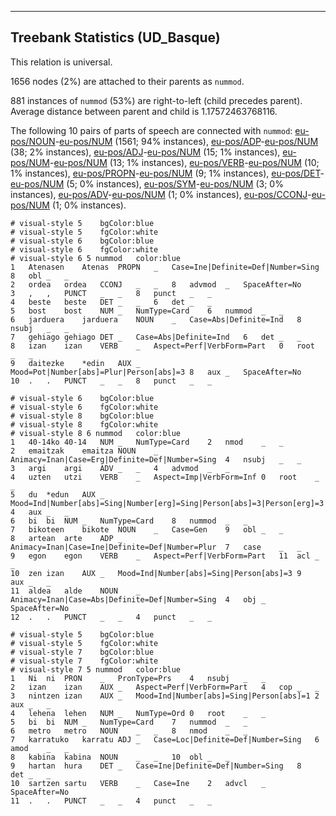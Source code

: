 

--------------------------------------------------------------------------------

## Treebank Statistics (UD_Basque)

This relation is universal.

1656 nodes (2%) are attached to their parents as `nummod`.

881 instances of `nummod` (53%) are right-to-left (child precedes parent).
Average distance between parent and child is 1.17572463768116.

The following 10 pairs of parts of speech are connected with `nummod`: [eu-pos/NOUN]()-[eu-pos/NUM]() (1561; 94% instances), [eu-pos/ADP]()-[eu-pos/NUM]() (38; 2% instances), [eu-pos/ADJ]()-[eu-pos/NUM]() (15; 1% instances), [eu-pos/NUM]()-[eu-pos/NUM]() (13; 1% instances), [eu-pos/VERB]()-[eu-pos/NUM]() (10; 1% instances), [eu-pos/PROPN]()-[eu-pos/NUM]() (9; 1% instances), [eu-pos/DET]()-[eu-pos/NUM]() (5; 0% instances), [eu-pos/SYM]()-[eu-pos/NUM]() (3; 0% instances), [eu-pos/ADV]()-[eu-pos/NUM]() (1; 0% instances), [eu-pos/CCONJ]()-[eu-pos/NUM]() (1; 0% instances).


~~~ conllu
# visual-style 5	bgColor:blue
# visual-style 5	fgColor:white
# visual-style 6	bgColor:blue
# visual-style 6	fgColor:white
# visual-style 6 5 nummod	color:blue
1	Atenasen	Atenas	PROPN	_	Case=Ine|Definite=Def|Number=Sing	8	obl	_	_
2	ordea	ordea	CCONJ	_	_	8	advmod	_	SpaceAfter=No
3	,	,	PUNCT	_	_	8	punct	_	_
4	beste	beste	DET	_	_	6	det	_	_
5	bost	bost	NUM	_	NumType=Card	6	nummod	_	_
6	jarduera	jarduera	NOUN	_	Case=Abs|Definite=Ind	8	nsubj	_	_
7	gehiago	gehiago	DET	_	Case=Abs|Definite=Ind	6	det	_	_
8	izan	izan	VERB	_	Aspect=Perf|VerbForm=Part	0	root	_	_
9	daitezke	*edin	AUX	_	Mood=Pot|Number[abs]=Plur|Person[abs]=3	8	aux	_	SpaceAfter=No
10	.	.	PUNCT	_	_	8	punct	_	_

~~~


~~~ conllu
# visual-style 6	bgColor:blue
# visual-style 6	fgColor:white
# visual-style 8	bgColor:blue
# visual-style 8	fgColor:white
# visual-style 8 6 nummod	color:blue
1	40-14ko	40-14	NUM	_	NumType=Card	2	nmod	_	_
2	emaitzak	emaitza	NOUN	_	Animacy=Inan|Case=Erg|Definite=Def|Number=Sing	4	nsubj	_	_
3	argi	argi	ADV	_	_	4	advmod	_	_
4	uzten	utzi	VERB	_	Aspect=Imp|VerbForm=Inf	0	root	_	_
5	du	*edun	AUX	_	Mood=Ind|Number[abs]=Sing|Number[erg]=Sing|Person[abs]=3|Person[erg]=3	4	aux	_	_
6	bi	bi	NUM	_	NumType=Card	8	nummod	_	_
7	bikoteen	bikote	NOUN	_	Case=Gen	9	obl	_	_
8	artean	arte	ADP	_	Animacy=Inan|Case=Ine|Definite=Def|Number=Plur	7	case	_	_
9	egon	egon	VERB	_	Aspect=Perf|VerbForm=Part	11	acl	_	_
10	zen	izan	AUX	_	Mood=Ind|Number[abs]=Sing|Person[abs]=3	9	aux	_	_
11	aldea	alde	NOUN	_	Animacy=Inan|Case=Abs|Definite=Def|Number=Sing	4	obj	_	SpaceAfter=No
12	.	.	PUNCT	_	_	4	punct	_	_

~~~


~~~ conllu
# visual-style 5	bgColor:blue
# visual-style 5	fgColor:white
# visual-style 7	bgColor:blue
# visual-style 7	fgColor:white
# visual-style 7 5 nummod	color:blue
1	Ni	ni	PRON	_	PronType=Prs	4	nsubj	_	_
2	izan	izan	AUX	_	Aspect=Perf|VerbForm=Part	4	cop	_	_
3	nintzen	izan	AUX	_	Mood=Ind|Number[abs]=Sing|Person[abs]=1	2	aux	_	_
4	lehena	lehen	NUM	_	NumType=Ord	0	root	_	_
5	bi	bi	NUM	_	NumType=Card	7	nummod	_	_
6	metro	metro	NOUN	_	_	8	nmod	_	_
7	karratuko	karratu	ADJ	_	Case=Loc|Definite=Def|Number=Sing	6	amod	_	_
8	kabina	kabina	NOUN	_	_	10	obl	_	_
9	hartan	hura	DET	_	Case=Ine|Definite=Def|Number=Sing	8	det	_	_
10	sartzen	sartu	VERB	_	Case=Ine	2	advcl	_	SpaceAfter=No
11	.	.	PUNCT	_	_	4	punct	_	_

~~~


